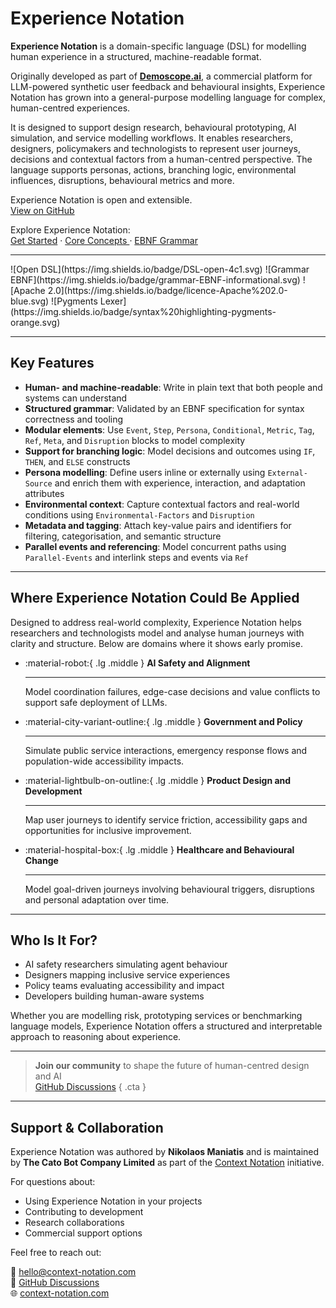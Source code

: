 # Experience Notation

**Experience Notation** is a domain-specific language (DSL) for modelling human experience in a structured, machine-readable format. 

Originally developed as part of **[Demoscope.ai](https://demoscope.ai)**, a commercial platform for LLM-powered synthetic user feedback and behavioural insights, Experience Notation has grown into a general-purpose modelling language for complex, human-centred experiences.

It is designed to support design research, behavioural prototyping, AI simulation, and service modelling workflows. It enables researchers, designers, policymakers and technologists to represent user journeys, decisions and contextual factors from a human-centred perspective. The language supports personas, actions, branching logic, environmental influences, disruptions, behavioural metrics and more.

Experience Notation is open and extensible.  
[View on GitHub](https://github.com/context-notation/experience-notation)

Explore Experience Notation:  
[Get Started](getting-started/what-is-expn.md) · [Core Concepts ](getting-started/core-concepts.md) · [EBNF Grammar](spec/ebnf.md)

---

<div class="badge-strip" markdown>
![Open DSL](https://img.shields.io/badge/DSL-open-4c1.svg)
![Grammar EBNF](https://img.shields.io/badge/grammar-EBNF-informational.svg)
![Apache 2.0](https://img.shields.io/badge/licence-Apache%202.0-blue.svg)
![Pygments Lexer](https://img.shields.io/badge/syntax%20highlighting-pygments-orange.svg)
</div>

---

## Key Features

* **Human- and machine-readable**: Write in plain text that both people and systems can understand
* **Structured grammar**: Validated by an EBNF specification for syntax correctness and tooling
* **Modular elements**: Use `Event`, `Step`, `Persona`, `Conditional`, `Metric`, `Tag`, `Ref`, `Meta`, and `Disruption` blocks to model complexity
* **Support for branching logic**: Model decisions and outcomes using `IF`, `THEN`, and `ELSE` constructs
* **Persona modelling**: Define users inline or externally using `External-Source` and enrich them with experience, interaction, and adaptation attributes
* **Environmental context**: Capture contextual factors and real-world conditions using `Environmental-Factors` and `Disruption`
* **Metadata and tagging**: Attach key-value pairs and identifiers for filtering, categorisation, and semantic structure
* **Parallel events and referencing**: Model concurrent paths using `Parallel-Events` and interlink steps and events via `Ref`

---

## Where Experience Notation Could Be Applied

Designed to address real-world complexity, Experience Notation helps researchers and technologists model and analyse human journeys with clarity and structure. Below are domains where it shows early promise.

<div class="grid cards" markdown>

-   :material-robot:{ .lg .middle } **AI Safety and Alignment**
    
    ---
    
    Model coordination failures, edge-case decisions and value conflicts to support safe deployment of LLMs.

-   :material-city-variant-outline:{ .lg .middle } **Government and Policy**

    ---
    
    Simulate public service interactions, emergency response flows and population-wide accessibility impacts.

-   :material-lightbulb-on-outline:{ .lg .middle } **Product Design and Development**
    
    ---
    
    Map user journeys to identify service friction, accessibility gaps and opportunities for inclusive improvement.

-   :material-hospital-box:{ .lg .middle } **Healthcare and Behavioural Change**
    
    ---
    
    Model goal-driven journeys involving behavioural triggers, disruptions and personal adaptation over time.

</div>

---

## Who Is It For?

- AI safety researchers simulating agent behaviour
- Designers mapping inclusive service experiences
- Policy teams evaluating accessibility and impact
- Developers building human-aware systems

Whether you are modelling risk, prototyping services or benchmarking language models, Experience Notation offers a structured and interpretable approach to reasoning about experience.

---

> **Join our community** to shape the future of human-centred design and AI  
> [GitHub Discussions](https://github.com/context-notation/experience-notation/discussions)
{ .cta }
___

## Support & Collaboration

Experience Notation was authored by **Nikolaos Maniatis** and is maintained by **The Cato Bot Company Limited** as part of the [Context Notation](https://context-notation.com) initiative.

For questions about:
- Using Experience Notation in your projects
- Contributing to development
- Research collaborations  
- Commercial support options

Feel free to reach out:

📧 [hello@context-notation.com](mailto:hello@context-notation.com)  
💬 [GitHub Discussions](https://github.com/context-notation/experience-notation/discussions)  
🌐 [context-notation.com](https://context-notation.com)